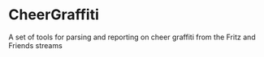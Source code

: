 # CheerGraffiti
A set of tools for parsing and reporting on cheer graffiti from the Fritz and Friends streams

